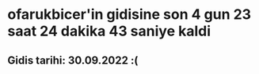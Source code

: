 # ofarukbicer'in gidisine son 4 gun 23 saat 24 dakika 43 saniye kaldi

## Gidis tarihi: 30.09.2022 :(